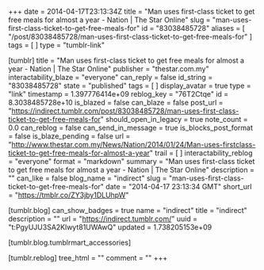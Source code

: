 +++
date = 2014-04-17T23:13:34Z
title = "Man uses first-class ticket to get free meals for almost a year - Nation | The Star Online"
slug = "man-uses-first-class-ticket-to-get-free-meals-for"
id = "83038485728"
aliases = [ "/post/83038485728/man-uses-first-class-ticket-to-get-free-meals-for" ]
tags = [ ]
type = "tumblr-link"

[tumblr]
title = "Man uses first-class ticket to get free meals for almost a year - Nation | The Star Online"
publisher = "thestar.com.my"
interactability_blaze = "everyone"
can_reply = false
id_string = "83038485728"
state = "published"
tags = [ ]
display_avatar = true
type = "link"
timestamp = 1.397776414e+09
reblog_key = "76T2Ctqe"
id = 8.3038485728e+10
is_blazed = false
can_blaze = false
post_url = "https://indirect.tumblr.com/post/83038485728/man-uses-first-class-ticket-to-get-free-meals-for"
should_open_in_legacy = true
note_count = 0.0
can_reblog = false
can_send_in_message = true
is_blocks_post_format = false
is_blaze_pending = false
url = "http://www.thestar.com.my/News/Nation/2014/01/24/Man-uses-firstclass-ticket-to-get-free-meals-for-almost-a-year"
trail = [ ]
interactability_reblog = "everyone"
format = "markdown"
summary = "Man uses first-class ticket to get free meals for almost a year - Nation | The Star Online"
description = ""
can_like = false
blog_name = "indirect"
slug = "man-uses-first-class-ticket-to-get-free-meals-for"
date = "2014-04-17 23:13:34 GMT"
short_url = "https://tmblr.co/ZY3jby1DLUhpW"

[tumblr.blog]
can_show_badges = true
name = "indirect"
title = "indirect"
description = ""
url = "https://indirect.tumblr.com/"
uuid = "t:PgyUJU3SA2Klwyt81UWAwQ"
updated = 1.738205153e+09

[tumblr.blog.tumblrmart_accessories]

[tumblr.reblog]
tree_html = ""
comment = ""
+++
